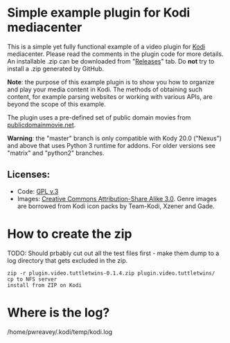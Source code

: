 # Simple example plugin for Kodi mediacenter

This is a simple yet fully functional example of a video plugin for [Kodi](http://kodi.tv) mediacenter.
Please read the comments in the plugin code for more details.
An installable .zip can be downloaded from "[Releases](https://github.com/romanvm/plugin.video.example/releases)" tab.
Do **not** try to install a .zip generated by GitHub.

**Note**: the purpose of this example plugin is to show you how to organize and play your media content in Kodi.
The methods of obtaining such content, for example parsing websites or working with various APIs,
are beyond the scope of this example.

The plugin uses a pre-defined set of public domain movies from  [publicdomainmovie.net](https://publicdomainmovie.net/).

**Warning**: the "master" branch is only compatible with Kody 20.0 ("Nexus") and above that uses Python 3
runtime for addons. For older versions see "matrix" and "python2" branches.

## Licenses:

* Code: [GPL v.3](http://www.gnu.org/copyleft/gpl.html)
* Images: [Creative Commons Attribution-Share Alike 3.0](http://creativecommons.org/licenses/by-sa/3.0/us/). Genre images are borrowed from Kodi icon packs by Team-Kodi, Xzener and Gade.



# How to create the zip
TODO: Should prbably cut out all the test files first - make them dump to a log directory that gets excluded in the zip.
```
zip -r plugin.video.tuttletwins-0.1.4.zip plugin.video.tuttletwins/
cp to NFS server
install from ZIP on Kodi
```

# Where is the log?
/home/pwreavey/.kodi/temp/kodi.log

